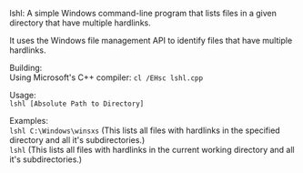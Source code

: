 lshl: A simple Windows command-line program that lists files in a given directory that have multiple hardlinks.

It uses the Windows file management API to identify files that have multiple hardlinks.

Building:  
Using Microsoft's C++ compiler: `cl /EHsc lshl.cpp`

Usage:  
`lshl [Absolute Path to Directory]`

Examples:  
`lshl C:\Windows\winsxs` (This lists all files with hardlinks in the specified directory and all it's subdirectories.)  
`lshl` (This lists all files with hardlinks in the current working directory and all it's subdirectories.)
